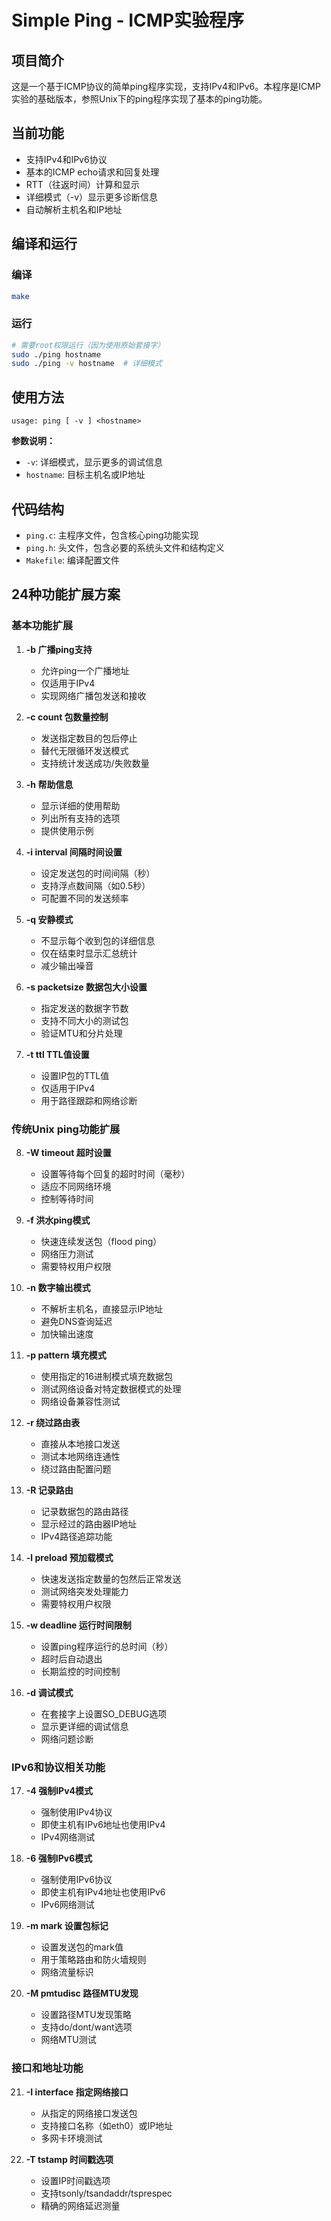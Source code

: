 # Simple Ping - ICMP实验程序

## 项目简介

这是一个基于ICMP协议的简单ping程序实现，支持IPv4和IPv6。本程序是ICMP实验的基础版本，参照Unix下的ping程序实现了基本的ping功能。

## 当前功能

- 支持IPv4和IPv6协议
- 基本的ICMP echo请求和回复处理
- RTT（往返时间）计算和显示
- 详细模式（-v）显示更多诊断信息
- 自动解析主机名和IP地址

## 编译和运行

### 编译

```bash
make
```

### 运行

```bash
# 需要root权限运行（因为使用原始套接字）
sudo ./ping hostname
sudo ./ping -v hostname  # 详细模式
```

## 使用方法

```
usage: ping [ -v ] <hostname>
```

**参数说明：**

- `-v`: 详细模式，显示更多的调试信息
- `hostname`: 目标主机名或IP地址

## 代码结构

- `ping.c`: 主程序文件，包含核心ping功能实现
- `ping.h`: 头文件，包含必要的系统头文件和结构定义
- `Makefile`: 编译配置文件

## 24种功能扩展方案

### 基本功能扩展

1. **-b 广播ping支持**
   - 允许ping一个广播地址
   - 仅适用于IPv4
   - 实现网络广播包发送和接收

2. **-c count 包数量控制**
   - 发送指定数目的包后停止
   - 替代无限循环发送模式
   - 支持统计发送成功/失败数量

3. **-h 帮助信息**
   - 显示详细的使用帮助
   - 列出所有支持的选项
   - 提供使用示例

4. **-i interval 间隔时间设置**
   - 设定发送包的时间间隔（秒）
   - 支持浮点数间隔（如0.5秒）
   - 可配置不同的发送频率

5. **-q 安静模式**
   - 不显示每个收到包的详细信息
   - 仅在结束时显示汇总统计
   - 减少输出噪音

6. **-s packetsize 数据包大小设置**
   - 指定发送的数据字节数
   - 支持不同大小的测试包
   - 验证MTU和分片处理

7. **-t ttl TTL值设置**
   - 设置IP包的TTL值
   - 仅适用于IPv4
   - 用于路径跟踪和网络诊断

### 传统Unix ping功能扩展

8. **-W timeout 超时设置**
   - 设置等待每个回复的超时时间（毫秒）
   - 适应不同网络环境
   - 控制等待时间

9. **-f 洪水ping模式**
   - 快速连续发送包（flood ping）
   - 网络压力测试
   - 需要特权用户权限

10. **-n 数字输出模式**
    - 不解析主机名，直接显示IP地址
    - 避免DNS查询延迟
    - 加快输出速度

11. **-p pattern 填充模式**
    - 使用指定的16进制模式填充数据包
    - 测试网络设备对特定数据模式的处理
    - 网络设备兼容性测试

12. **-r 绕过路由表**
    - 直接从本地接口发送
    - 测试本地网络连通性
    - 绕过路由配置问题

13. **-R 记录路由**
    - 记录数据包的路由路径
    - 显示经过的路由器IP地址
    - IPv4路径追踪功能

14. **-l preload 预加载模式**
    - 快速发送指定数量的包然后正常发送
    - 测试网络突发处理能力
    - 需要特权用户权限

15. **-w deadline 运行时间限制**
    - 设置ping程序运行的总时间（秒）
    - 超时后自动退出
    - 长期监控的时间控制

16. **-d 调试模式**
    - 在套接字上设置SO_DEBUG选项
    - 显示更详细的调试信息
    - 网络问题诊断

### IPv6和协议相关功能

17. **-4 强制IPv4模式**
    - 强制使用IPv4协议
    - 即使主机有IPv6地址也使用IPv4
    - IPv4网络测试

18. **-6 强制IPv6模式**
    - 强制使用IPv6协议
    - 即使主机有IPv4地址也使用IPv6
    - IPv6网络测试

19. **-m mark 设置包标记**
    - 设置发送包的mark值
    - 用于策略路由和防火墙规则
    - 网络流量标识

20. **-M pmtudisc 路径MTU发现**
    - 设置路径MTU发现策略
    - 支持do/dont/want选项
    - 网络MTU测试

### 接口和地址功能

21. **-I interface 指定网络接口**
    - 从指定的网络接口发送包
    - 支持接口名称（如eth0）或IP地址
    - 多网卡环境测试

22. **-T tstamp 时间戳选项**
    - 设置IP时间戳选项
    - 支持tsonly/tsandaddr/tsprespec
    - 精确的网络延迟测量

